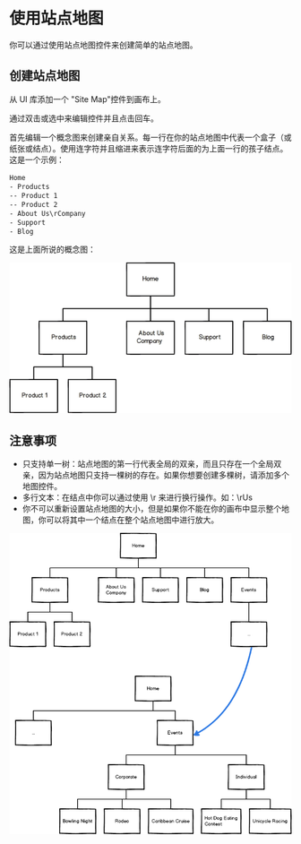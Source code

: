 # 使用站点地图

你可以通过使用站点地图控件来创建简单的站点地图。

## 创建站点地图

从 UI 库添加一个 "Site Map"控件到画布上。

通过双击或选中来编辑控件并且点击回车。

首先编辑一个概念图来创建亲自关系。每一行在你的站点地图中代表一个盒子（或纸张或结点）。使用连字符并且缩进来表示连字符后面的为上面一行的孩子结点。这是一个示例：

```
Home 
- Products 
-- Product 1 
-- Product 2 
- About Us\rCompany 
- Support 
- Blog

```

这是上面所说的概念图：

![image](images/sitemap.png)

## 注意事项

- 只支持单一树：站点地图的第一行代表全局的双亲，而且只存在一个全局双亲，因为站点地图只支持一棵树的存在。如果你想要创建多棵树，请添加多个地图控件。
- 多行文本：在结点中你可以通过使用 \r 来进行换行操作。如：\rUs
- 你不可以重新设置站点地图的大小，但是如果你不能在你的画布中显示整个地图，你可以将其中一个结点在整个站点地图中进行放大。

![image](images/sitemap-split.png)
